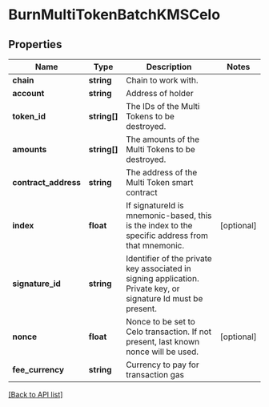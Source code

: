 # BurnMultiTokenBatchKMSCelo

## Properties

Name | Type | Description | Notes
------------ | ------------- | ------------- | -------------
**chain** | **string** | Chain to work with. |
**account** | **string** | Address of holder |
**token_id** | **string[]** | The IDs of the Multi Tokens to be destroyed. |
**amounts** | **string[]** | The amounts of the Multi Tokens to be destroyed. |
**contract_address** | **string** | The address of the Multi Token smart contract |
**index** | **float** | If signatureId is mnemonic-based, this is the index to the specific address from that mnemonic. | [optional]
**signature_id** | **string** | Identifier of the private key associated in signing application. Private key, or signature Id must be present. |
**nonce** | **float** | Nonce to be set to Celo transaction. If not present, last known nonce will be used. | [optional]
**fee_currency** | **string** | Currency to pay for transaction gas |

[[Back to API list]](../../README.md#api-endpoints)
